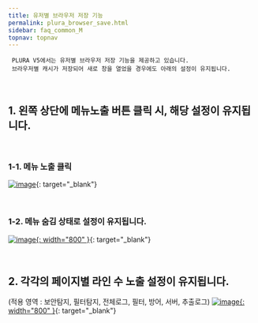 ```yaml
---
title: 유저별 브라우저 저장 기능
permalink: plura_browser_save.html
sidebar: faq_common_M
topnav: topnav
---
```


     PLURA V5에서는 유저별 브라우저 저장 기능을 제공하고 있습니다.
     브라우저별 캐시가 저장되어 새로 창을 열었을 경우에도 아래의 설정이 유지됩니다.

<br />

## 1. 왼쪽 상단에 메뉴노출 버튼 클릭 시, 해당 설정이 유지됩니다.

<br />

### 1-1. 메뉴 노출 클릭

[![image](/docs/images/Additianal/plura_b/1.png)](/docs/images/Additianal/plura_b/1.png){: target="_blank"}

<br />

### 1-2. 메뉴 숨김 상태로 설정이 유지됩니다.

[![image](/docs/images/Additianal/plura_b/2.png){: width="800" }](/docs/images/Additianal/plura_b/2.png){: target="_blank"}

<br />

## 2. 각각의 페이지별 라인 수 노출 설정이 유지됩니다.

(적용 영역 : 보안탐지, 필터탐지, 전체로그, 필터, 방어, 서버, 추출로그)
[![image](/docs/images/Additianal/plura_b/3.png){: width="800" }](/docs/images/Additianal/plura_b/3.png){: target="_blank"}